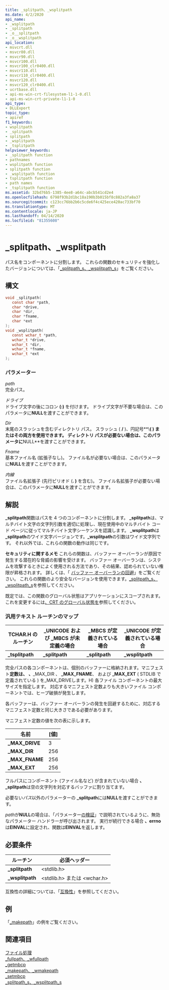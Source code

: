 ```yaml
---
title: _splitpath、_wsplitpath
ms.date: 4/2/2020
api_name:
- _wsplitpath
- _splitpath
- _o__splitpath
- _o__wsplitpath
api_location:
- msvcrt.dll
- msvcr80.dll
- msvcr90.dll
- msvcr100.dll
- msvcr100_clr0400.dll
- msvcr110.dll
- msvcr110_clr0400.dll
- msvcr120.dll
- msvcr120_clr0400.dll
- ucrtbase.dll
- api-ms-win-crt-filesystem-l1-1-0.dll
- api-ms-win-crt-private-l1-1-0
api_type:
- DLLExport
topic_type:
- apiref
f1_keywords:
- wsplitpath
- _splitpath
- splitpath
- _wsplitpath
- _tsplitpath
helpviewer_keywords:
- _splitpath function
- pathnames
- wsplitpath function
- splitpath function
- _wsplitpath function
- tsplitpath function
- path names
- _tsplitpath function
ms.assetid: 32bd76b5-1385-4ee8-a64c-abcb541cd2e4
ms.openlocfilehash: 6798f93b2d1bc18a190b3b015bf8c882a3fa8a37
ms.sourcegitcommit: c123cc76bb2b6c5cde6f4c425ece420ac733bf70
ms.translationtype: MT
ms.contentlocale: ja-JP
ms.lasthandoff: 04/14/2020
ms.locfileid: "81355608"
---
```

# <a name="_splitpath-_wsplitpath"></a>_splitpath、_wsplitpath

パス名をコンポーネントに分割します。 これらの関数のセキュリティを強化したバージョンについては、「[_splitpath_s、_wsplitpath_s](splitpath-s-wsplitpath-s.md)」をご覧ください。

## <a name="syntax"></a>構文

```C
void _splitpath(
   const char *path,
   char *drive,
   char *dir,
   char *fname,
   char *ext
);
void _wsplitpath(
   const wchar_t *path,
   wchar_t *drive,
   wchar_t *dir,
   wchar_t *fname,
   wchar_t *ext
);
```

### <a name="parameters"></a>パラメーター

*path*<br/>
完全パス。

*ドライブ*<br/>
ドライブ文字の後にコロン **(:)** を付けます。 ドライブ文字が不要な場合は、このパラメータに**NULL**を渡すことができます。

*Dir*<br/>
末尾のスラッシュを含むディレクトリ パス。 スラッシュ ( **/** )、円記号**\\**( ) またはその両方を使用できます。 ディレクトリ パスが必要ない場合は、このパラメータに**NULL**を渡すことができます。

*Fname*<br/>
基本ファイル名 (拡張子なし)。 ファイル名が必要ない場合は、このパラメータに**NULL**を渡すことができます。

*内線*<br/>
ファイル名拡張子 (先行ピリオド (**. )** を含む)。 ファイル名拡張子が必要ない場合は、このパラメータに**NULL**を渡すことができます。

## <a name="remarks"></a>解説

**_splitpath**関数はパスを 4 つのコンポーネントに分割します。 **_splitpath**は、マルチバイト文字の文字列引数を適切に処理し、現在使用中のマルチバイト コード ページに従ってマルチバイト文字シーケンスを認識します。 **_wsplitpath**は **_splitpath**のワイド文字バージョンです。**_wsplitpath**の引数はワイド文字列です。 それ以外では、これらの関数の動作は同じです。

**セキュリティに関するメモ** これらの関数は、バッファー オーバーランが原因で発生する潜在的な脅威の影響を受けます。 バッファー オーバーランは、システムを攻撃するときによく使用される方法であり、その結果、認められていない権限が昇格されます。 詳しくは、「 [バッファー オーバーランの回避](/windows/win32/SecBP/avoiding-buffer-overruns)」をご覧ください。 これらの関数のより安全なバージョンを使用できます。[_splitpath_s、 _wsplitpath_s](splitpath-s-wsplitpath-s.md)を参照してください。

既定では、この関数のグローバル状態はアプリケーションにスコープされます。 これを変更するには[、CRT のグローバル状態を](../global-state.md)参照してください。

### <a name="generic-text-routine-mappings"></a>汎用テキスト ルーチンのマップ

|TCHAR.H のルーチン|_UNICODE および _MBCS が未定義の場合|_MBCS が定義されている場合|_UNICODE が定義されている場合|
|---------------------|------------------------------------|--------------------|-----------------------|
|**_tsplitpath**|**_splitpath**|**_splitpath**|**_wsplitpath**|

完全パスの各コンポーネントは、個別のバッファーに格納されます。マニフェスト**定数は、** **、**_MAX_DIR 、 **_MAX_FNAME**、 および **_MAX_EXT** ( STDLIB で定義されている ) を_MAX_DRIVEします。H) 各ファイル コンポーネントの最大サイズを指定します。 対応するマニフェスト定数よりも大きいファイル コンポーネントでは、ヒープ破損が発生します。

各バッファーは、バッファー オーバーランの発生を回避するために、対応するマニフェスト定数と同じ大きさである必要があります。

マニフェスト定数の値を次の表に示します。

|名前|[値]|
|----------|-----------|
|**_MAX_DRIVE**|3|
|**_MAX_DIR**|256|
|**_MAX_FNAME**|256|
|**_MAX_EXT**|256|

フルパスにコンポーネント (ファイル名など) が含まれていない場合 **、_splitpath**は空の文字列を対応するバッファに割り当てます。

必要ない*パス*以外のパラメーターの **_splitpath**には**NULL**を渡すことができます。

*path*が**NULL**の場合は、「パラメーター[の検証](../../c-runtime-library/parameter-validation.md)」で説明されているように、無効なパラメーター ハンドラーが呼び出されます。 実行が続行できる場合 **、errno**は**EINVAL**に設定され、関数は**EINVAL**を返します。

## <a name="requirements"></a>必要条件

|ルーチン|必須ヘッダー|
|-------------|---------------------|
|**_splitpath**|\<stdlib.h>|
|**_wsplitpath**|\<stdlib.h> または \<wchar.h>|

互換性の詳細については、「[互換性](../../c-runtime-library/compatibility.md)」を参照してください。

## <a name="example"></a>例

「[_makepath](makepath-wmakepath.md)」の例をご覧ください。

## <a name="see-also"></a>関連項目

[ファイル処理](../../c-runtime-library/file-handling.md)<br/>
[_fullpath、_wfullpath](fullpath-wfullpath.md)<br/>
[_getmbcp](getmbcp.md)<br/>
[_makepath、_wmakepath](makepath-wmakepath.md)<br/>
[_setmbcp](setmbcp.md)<br/>
[_splitpath_s、_wsplitpath_s](splitpath-s-wsplitpath-s.md)<br/>

